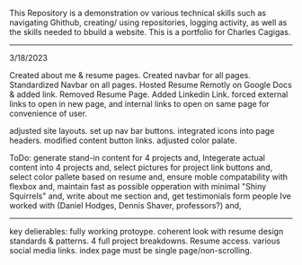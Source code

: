 This Repository is a demonstration ov various technical skills such as navigating Ghithub, creating/ using repositories, logging activity, as well as the skills needed to bbuild a website. This is a portfolio for Charles Cagigas.

----------

3/18/2023

Created about me & resume pages.
Created navbar for all pages.
Standardized Navbar on all pages.
Hosted Resume Remotly on Google Docs & added link.
Removed Resume Page.
Added Linkedin Link.
forced external links to open in new page, and internal links to open on same page for convenience of user.

adjusted site layouts.
set up nav bar buttons.
integrated icons into page headers.
modified content button links.
adjusted color palate.



ToDo:
generate stand-in content for 4 projects and,
Integerate actual content into 4 projects and,
select pictures for project link buttons and,
select color pallete based on resume and,
ensure moble compatability with flexbox and, 
maintain fast as possible opperation with minimal "Shiny Squirrels" and,
write about me section and,
get testimonials form people Ive worked with (Daniel Hodges, Dennis Shaver, professors?) and,

---------

key delierables:
fully working protoype.
coherent look with resume design standards & patterns.
4 full project breakdowns.
Resume access.
various social media links.
index page must be single page/non-scrolling.





